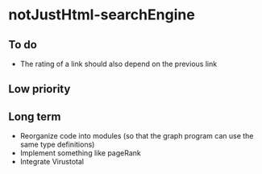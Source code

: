 # notJustHtml-searchEngine

## To do
* The rating of a link should also depend on the previous link

## Low priority

## Long term
* Reorganize code into modules (so that the graph program can use the same type definitions)
* Implement something like pageRank
* Integrate Virustotal